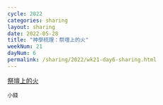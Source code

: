 ```yaml
---
cycle: 2022
categories: sharing
layout: sharing
date: 2022-05-28
title: "神學梳理：祭壇上的火"
weekNum: 21
dayNum: 6
permalink: /sharing/2022/wk21-day6-sharing.html
---
```


[祭壇上的火](https://eccseattle.github.io/media/sharing/2022/wk021/2022-05-28-bin.m4a)

`小錢`

